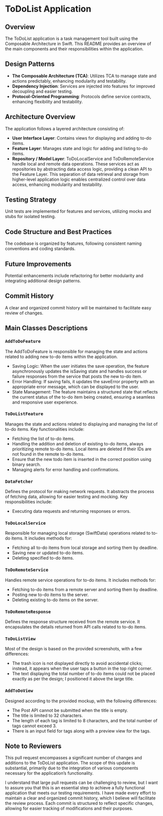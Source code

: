 # ToDoList Application

## Overview
The ToDoList application is a task management tool built using the Composable Architecture in Swift. This README provides an overview of the main components and their responsibilities within the application.

## Design Patterns

- **The Composable Architecture (TCA)**: Utilizes TCA to manage state and actions predictably, enhancing modularity and testability.
- **Dependency Injection**: Services are injected into features for improved decoupling and easier testing.
- **Protocol-Oriented Programming**: Protocols define service contracts, enhancing flexibility and testability.

## Architecture Overview

The application follows a layered architecture consisting of:
- **User Interface Layer**: 
  Contains views for displaying and adding to-do items.
- **Feature Layer**: 
  Manages state and logic for adding and listing to-do items.
- **Repository / Model Layer**: 
  ToDoLocalService and ToDoRemoteService handle local and remote data operations.
  These services act as repositories by abstracting data access logic, providing a clean API to the Feature Layer.
  This separation of data retrieval and storage from higher-level application logic enables centralized control over data access, 
  enhancing modularity and testability.

## Testing Strategy

Unit tests are implemented for features and services, utilizing mocks and stubs for isolated testing.

## Code Structure and Best Practices

The codebase is organized by features, following consistent naming conventions and coding standards.

## Future Improvements

Potential enhancements include refactoring for better modularity and integrating additional design patterns.

## Commit History

A clear and organized commit history will be maintained to facilitate easy review of changes.

## Main Classes Descriptions

### `AddToDoFeature`
The AddToDoFeature is responsible for managing the state and actions related to adding new to-do items within the application.
- Saving Logic: When the user initiates the save operation, the feature asynchronously updates the isSaving state and handles success or 
  failure responses from the service that posts the new to-do item.
- Error Handling: If saving fails, it updates the saveError property with an appropriate error message, which can be displayed to the user.
- State Management: The feature maintains a structured state that reflects the current status of the to-do item being created, ensuring a seamless and responsive user experience.

### `ToDoListFeature`
Manages the state and actions related to displaying and managing the list of to-do items. Key functionalities include:
- Fetching the list of to-do items.
- Handling the addition and deletion of existing to-do items, always prioritizing remote to-do items. 
  Local items are deleted if their IDs are not found in the remote to-do items.
- Ensure that the new todo item is inserted in the correct position using binary search.
- Managing alerts for error handling and confirmations.

### `DataFetcher`
Defines the protocol for making network requests. It abstracts the process of fetching data, allowing for easier testing and mocking. Key responsibilities include:
- Executing data requests and returning responses or errors.

### `ToDoLocalService`
Responsible for managing local storage (SwiftData) operations related to to-do items. It includes methods for:
- Fetching all to-do items from local storage and sorting them by deadline.
- Saving new or updated to-do items.
- Deleting specified to-do items.

### `ToDoRemoteService`
Handles remote service operations for to-do items. It includes methods for:
- Fetching to-do items from a remote server and sorting them by deadline.
- Posting new to-do items to the server.
- Deleting existing to-do items on the server.

### `ToDoRemoteResponse`
Defines the response structure received from the remote service. It encapsulates the details returned from API calls related to to-do items.

### `ToDoListView`
Most of the design is based on the provided screenshots, with a few differences:
- The trash icon is not displayed directly to avoid accidental clicks; instead, 
  it appears when the user taps a button in the top right corner.
- The text displaying the total number of to-do items could not be placed exactly as per the design; I positioned it above the large title.

### `AddToDoView`
Designed according to the provided mockup, with the following differences:
- The Post API cannot be submitted when the title is empty.
- The title is limited to 32 characters.
- The length of each tag is limited to 8 characters, and the total number of tags cannot exceed 3.
- There is an input field for tags along with a preview view for the tags.

## Note to Reviewers
This pull request encompasses a significant number of changes and additions to the ToDoList application. The scope of this update is substantial, primarily due to the integration of various components necessary for the application’s functionality.

I understand that large pull requests can be challenging to review, but I want to assure you that this is an essential step to achieve a fully functional application that meets our testing requirements. I have made every effort to maintain a clear and organized commit history, which I believe will facilitate the review process. Each commit is structured to reflect specific changes, allowing for easier tracking of modifications and their purposes.
